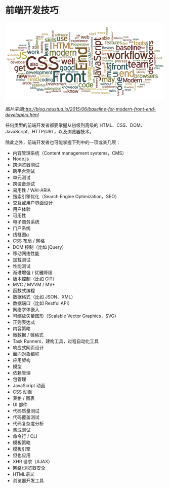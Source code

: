 # 前端开发技巧

![](../images/front-end-skills.png "http://blog.naustud.io/2015/06/baseline-for-modern-front-end-developers.html")

<cite>图片来源<a href="http://blog.naustud.io/2015/06/baseline-for-modern-front-end-developers.html">http://blog.naustud.io/2015/06/baseline-for-modern-front-end-developers.html</a></cite>

任何类型的前端开发者都要掌握从初级到高级的 HTML、CSS、DOM、JavaScript、HTTP/URL，以及浏览器技术。

除此之外，前端开发者也可能掌握下列中的一项或某几项：

* 内容管理系统（Content management systems，CMS）
* Node.js
* 跨浏览器测试
* 跨平台测试
* 单元测试
* 跨设备测试
* 易用性 / WAI-ARIA
* 搜索引擎优化（Search Engine Optimization，SEO）
* 交互或用户界面设计
* 用户体验
* 可用性
* 电子商务系统
* 门户系统
* 线框图g
* CSS 布局 / 网格
* DOM 控制（比如 jQuery）
* 移动网络性能
* 加载测试
* 性能测试
* 渐进增强 / 优雅降级
* 版本控制（比如 GIT）
* MVC / MVVM / MV* 
* 函数式编程
* 数据格式（比如 JSON、XML）
* 数据端口（比如 Restful API）
* 网络字体嵌入
* 可缩放矢量图形（Scalable Vector Graphics，SVG）
* 正则表达式
* 内容策略
* 微数据 / 微格式
* Task Runners，建构工具，过程自动化工具
* 响应式网页设计
* 面向对象编程
* 应用架构
* 模型
* 依赖管理
* 包管理
* JavaScript 动画
* CSS 动画
* 表格 / 图表
* UI 部件
* 代码质量测试
* 代码覆盖测试
* 代码复杂度分析
* 集成测试
* 命令行 / CLI 
* 模板策略
* 模板引擎
* 但也应用
* XHR 请求（AJAX）
* 网络/浏览器安全
* HTML语义
* 浏览器开发工具





